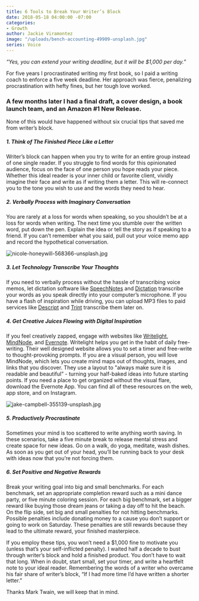 ```yaml
---
title: 6 Tools to Break Your Writer’s Block
date: 2018-05-18 04:00:00 -07:00
categories:
- Growth
author: Jackie Viramontez
image: "/uploads/bench-accounting-49909-unsplash.jpg"
series: Voice
---
```


_“Yes, you can extend your writing deadline, but it will be $1,000 per day.”_

For five years I procrastinated writing my first book, so I paid a writing coach to enforce a five week deadline. Her approach was fierce, penalizing procrastination with hefty fines, but her tough love worked. 

### A few months later I had a final draft, a cover design, a book launch team, and an Amazon #1 New Release. 

None of this would have happened without six crucial tips that saved me from writer’s block.

##### 1. Think of The Finished Piece Like a Letter

Writer’s block can happen when you try to write for an entire group instead of one single reader. If you struggle to find words for this opinionated audience, focus on the face of one person you hope reads your piece. Whether this ideal reader is your inner child or favorite client, vividly imagine their face and write as if writing them a letter. This will re-connect you to the tone you wish to use and the words they need to hear.

##### 2. Verbally Process with Imaginary Conversation 

You are rarely at a loss for words when speaking, so you shouldn’t be at a loss for words when writing. The next time you stumble over the written word, put down the pen. Explain the idea or tell the story as if speaking to a friend. If you can’t remember what you said, pull out your voice memo app and record the hypothetical conversation. 

![nicole-honeywill-568366-unsplash.jpg](/uploads/nicole-honeywill-568366-unsplash.jpg)

##### 3. Let Technology Transcribe Your Thoughts 

If you need to verbally process without the hassle of transcribing voice memos, let dictation software like [SpeechNotes](https://speechnotes.co/) and [Dictation](https://dictation.io/speech) transcribe your words as you speak directly into your computer’s microphone. If you have a flash of inspiration while driving, you can upload MP3 files to paid services like [Descript](https://www.descript.com/) and [Trint](https://trint.com/) transcribe them later on.
 
##### 4. Get Creative Juices Flowing with Digital Inspiration

If you feel creatively zapped, engage with websites like [Writelight](http://writelight.guru/), [MindNode](https://mindnode.com/), and [Evernote](https://evernote.com/). Writelight helps you get in the habit of daily free-writing. Their well designed website allows you to set a timer and free-write to thought-provoking prompts. If you are a visual person, you will love MindNode, which lets you create mind maps out of thoughts, images, and links that you discover. They use a layout to "always make sure it is readable and beautiful” - turning your half-baked ideas into future starting points. If you need a place to get organized without the visual flare, download the Evernote App. You can find all of these resources on the web, app store, and on Instagram.

![jake-campbell-355139-unsplash.jpg](/uploads/jake-campbell-355139-unsplash.jpg)

##### 5. Productively Procrastinate

Sometimes your mind is too scattered to write anything worth saving. In these scenarios, take a five minute break to release mental stress and create space for new ideas. Go on a walk, do yoga, meditate, wash dishes. As soon as you get out of your head, you’ll be running back to your desk with ideas now that you’re not forcing them.

##### 6. Set Positive and Negative Rewards 

Break your writing goal into big and small benchmarks. For each benchmark, set an appropriate completion reward such as a mini dance party, or five minute coloring session. For each big benchmark, set a bigger reward like buying those dream jeans or taking a day off to hit the beach. On the flip side, set big and small penalties for not hitting benchmarks. Possible penalties include donating money to a cause you don’t support or going to work on Saturday. These penalties are still rewards because they lead to the ultimate reward, your finished masterpiece.

If you employ these tips, you won’t need a $1,000 fine to motivate you (unless that’s your self-inflicted penalty). I waited half a decade to bust through writer’s block and hold a finished product. You don’t have to wait that long. When in doubt, start small, set your timer, and write a heartfelt note to your ideal reader. Remembering the words of a writer who overcame his fair share of writer’s block, “If I had more time I’d have written a shorter letter.”

Thanks Mark Twain, we will keep that in mind. 